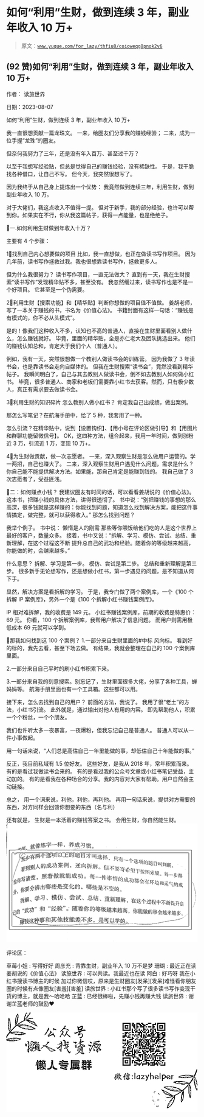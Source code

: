 # 如何“利用”生财，做到连续 3 年，副业年收入 10 万+

> 原文：[`www.yuque.com/for_lazy/thfiu8/coioweqg8pnok2v6`](https://www.yuque.com/for_lazy/thfiu8/coioweqg8pnok2v6)



## (92 赞)如何“利用”生财，做到连续 3 年，副业年收入 10 万+ 

作者： 读旅世界 

日期：2023-08-07 

如何“利用”生财，做到连续 3 年，副业年收入 10 万+ 

我一直很想贡献一篇龙珠文。 一来，给圈友们分享我的赚钱经验； 二来，成为一位手握“龙珠”的圈友。 

但奈何我努力了三年，还是没有年入百万、甚至过千万？ 

以至于我想写经验贴，但总是觉得自己的赚钱经验，没有稀缺性。 于是，我干脆找各种借口，让自己不写。 但今天，我突然很想写了。 

因为我终于从自己身上提炼出一个优势： 我竟然做到连续三年，利用生财，做到副业年收入 10 万。 

对于大佬们，我这点收入不值得一提。 但对于新手，我的部分经验，也许可以帮到你。如果实在不行，你从我这篇帖子，获得一点能量，也是绝绝子。 

💚一.如何利用生财做到年收入十万？ 

主要有 4 个步骤： 

1⃣️找到自己内心想要做的项目 比如，我一直想做，也正在做读书写作项目。 因为几年前，读书写作拯救过我。我也很想靠读书写作，拯救更多人。 

但为什么我很努力？ 读书写作项目，一直无法做大？ 直到有一天，我在生财搜索“读书写作”发现精华贴不多，甚至没有。 我忽然缓过来，读书写作也是不是一个好项目。 它甚至是一个伪需要。 

2⃣️利用生财【搜索功能】和【精华贴】判断你想做的项目值不值做。 姜胡老师，写了一本关于赚钱的书，书名为《价值心法》。 书籍封面有这样一句话：“赚钱是有模式的，你不必从头模式”。 

是的！像我们这种收入不多，认知也不高的普通人，直接在生财里面看别人做什么，怎么赚钱就好。 毕竟，里面的精华贴，全是亦仁老大及团队挑选出来。 他们的赚钱认知总和，肯定大于我们个人（普通人）。 

例如，我有一天，突然很想做一个教别人做读书会的训练营。 因为我做了 3 年读书会，也是靠读书会走向自媒体的。 但我在生财搜索“读书会”，竟然没看到精华帖子。 我瞬间明白了，自己与其去教别人做读书会，倒不如去教别人如何做小红书。 毕竟，很多普通人、商家和老板们需要靠小红书去获客。然而，只有极少数人，真正有需求要去做读书会。 

3⃣️利用生财的知识碎片 怎么教别人做小红书？ 肯定我自己出成绩，做出案例。 

那怎么写笔记？在航海手册中，给了 5 种，我套用了一种。 

怎么引流？在精华贴中，说到【设置钩织】、【用小号在评论区做引导】和【用图片和群聊功能留微信号】。 OK，这四种方法，组合起来，我用一年时间，做到涨粉近 3 万，引流近 1 万，变现 10 万+。 

4⃣️为生财做贡献，做一次志愿者。 一来，深入观察生财是怎么做用户运营的。学一两招，自己也赚大了。 二来，深入观察生财用户遇见什么问题，需求是什么？你自己能不能提供解决方法。如果能，那自己肯定是能赚到钱的。 我自己做了 3 次志愿者了，受益匪浅。 

💚二：如何赚点小钱？ 我建议圈友有时间的话，可以看看姜胡说的《价值心法》。这本书，把赚小钱的具体方法，讲得很透彻了。 书中说：“别把赚钱的事想的那么高深，很多钱就是这样赚的：你能找到问题，知道怎么找到解决方案，能把这件事情搞定，做完整，就可以获得收入。” 那怎么找到问题？ 

我举个例子。 书中说： 懒惰是人的刚需 那些等你喂饭给他们吃的人是这个世界上最好的客户，数量众多。 接着，书中又说：“拆解、学习、模仿、尝试、总结、重新理解，在这个过程这不断 提升总自己的武功和经验。随着你的等级越来越高，你能做的时，会越来越多。” 

什么意思？ 拆解、学习是第一步。 模仿、尝试是第二步。 总结和重新理解是第三步。 很多新手无论想写作，还是想做小红书，第一步遇见的问题，是不知道从何下手。 

显然，解决方案是看拆解的学习。 于是，我专门做了两个案例库，一个《100 个拆解 IP 案例库》，另外一个是《100 个拆解小红书赚钱案例库》。 

IP 相对难拆解，我的收费是 149 元。 小红书赚钱案例库，前期的收费是特惠价：69 元。 你看，100 个拆解案例库，我帮用户解决了信息问题。 而用户则需用极低成本 69 元就可以学到。 

🌟那我如何找到这 100 个案例？ 1.一部分来自生财里面的#中标 风向标。 看到好的标的，我先去看，甚至下场去做。 有结果，我就会整理在自己的 100 个案例库里面。 

2.一部分来自自己平时的刷小红书积累下来。 

3.一部分来自我的刻意搜索。别忘记了，生财里面很多大佬，分享了各种工具，蝉妈妈等。 航海手册里面也有一个工具箱。这些都可以用。 

接下来，怎么去找到自己的用户？ 前面的方法，我说了。 我用了很“老土”的方法，小红书引流。 此外就是，通过输出对他人有用的内容。 即先帮助他人，积累一个个粉丝，一个个朋友。 

我们也许听太多一夜暴富，一夜爆粉，但我忘记自己是普通人。 普通人可以从一件小事做起。 

用一句话来说，“人们总是高估自己一年里能做的事，却低估自己十年能做的事。” 

反正，我目前私域有 1.5 位好友。 这些好友，是我从 2018 年，常年积累而来。 有的是看过我做读书会来的。 有的是看过我的公众号文章或小红书笔记受益，主动加的。 有的是看我在各种场合的分享。我的内容对大家有帮助。用户自然会主动链接。 

总之， 用一个词来说，利他，利他，再利他。 再用一句话来说，提供对方需要的东西，对方同样会回馈你想要的东西（名与利） 

还有就是， 生财是一本活着的赚钱答案之书。 会用生财，你自然能生财。![](img/c643c98d2de7a3c82d867fcaec8d2ddf.png)  

评论区： 

草莓小姐 : 写得好好 周彦充 : 背靠生财，副业年入 10 万不是梦 珊瑚 : 最近正在读姜胡说的《价值心法》 读旅世界 : 可以共读。我最近也在读 阿白 : 好巧呀 我在小红书搜读书博主的时候 加过你微信哎，原来是生财圈友[发呆][发呆]难怪看你朋友圈的时候有点像圈友[害羞][害羞] 读旅世界 : 小红书那个写了很多读书写作变现干货的博主，就是我～哈哈哈 芷蓝 : 已经很棒啦，先赚小钱再赚大钱 读旅世界 : 谢谢芷蓝老师的鼓励❤️ 

![](img/894d30a529e7c37bcd3392323c99941c.png)  